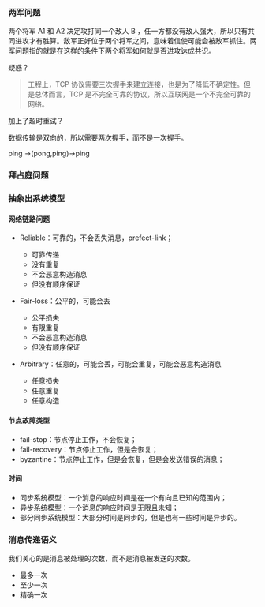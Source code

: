 ### 两军问题

两个将军 A1 和 A2 决定攻打同一个敌人 B ，任一方都没有敌人强大，所以只有共同进攻才有胜算。敌军正好位于两个将军之间，意味着信使可能会被敌军抓住。两军问题指的就是在这样的条件下两个将军如何就是否进攻达成共识。


疑惑？

> 工程上，TCP 协议需要三次握手来建立连接，也是为了降低不确定性。但是总体而言，TCP 是不完全可靠的协议，所以互联网是一个不完全可靠的网络。

加上了超时重试？

数据传输是双向的，所以需要两次握手，而不是一次握手。

ping ->(pong,ping)->ping



### 拜占庭问题

### 抽象出系统模型

#### 网络链路问题
- Reliable：可靠的，不会丢失消息，prefect-link；
    - 可靠传递
    - 没有重复
    - 不会恶意构造消息
    - 但没有顺序保证

- Fair-loss：公平的，可能会丢
    - 公平损失
    - 有限重复
    - 不会恶意构造消息
    - 但没有顺序保证

- Arbitrary：任意的，可能会丢，可能会重复，可能会恶意构造消息
    - 任意损失
    - 任意重复
    - 任意构造



#### 节点故障类型
- fail-stop：节点停止工作，不会恢复；
- fail-recovery：节点停止工作，但是会恢复；
- byzantine：节点停止工作，但是会恢复，但是会发送错误的消息；


#### 时间
- 同步系统模型：一个消息的响应时间是在一个有向且已知的范围内；
- 异步系统模型：一个消息的响应时间是无限且未知；
- 部分同步系统模型：大部分时间是同步的，但是也有一些时间是异步的。




### 消息传递语义

我们关心的是消息被处理的次数，而不是消息被发送的次数。

- 最多一次
- 至少一次
- 精确一次

